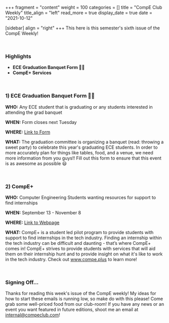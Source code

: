 +++
fragment = "content"
weight = 100
categories = []
title = "CompE Club Weekly"
title_align = "left"
read_more = true
display_date = true
date = "2021-10-12"

[sidebar]
align = "right"
+++
This here is this semester's sixth issue of the CompE Weekly!


<br/>

### Highlights

* **ECE Graduation Banquet Form 🧑‍🎓**
* **CompE+ Services**



<br/>

### 1)  ECE Graduation Banquet Form 🧑‍🎓

**WHO:** Any ECE student that is graduating or any students interested in attending the grad banquet

**WHEN:** Form closes next Tuesday

**WHERE:** [Link to Form](https://docs.google.com/forms/d/e/1FAIpQLSdwOBCZjwUiQDu2XI3_u25KyqyeJKVmaRutj4OsWH7xS8W7EA/viewform?vc=0&c=0&w=1&flr=0&usp=mail_form_link)

**WHAT:** The graduation committee is organizing a banquet (read: throwing a sweet party) to celebrate this year's graduating ECE students. In order to more accurately plan for things like tables, food, and a venue, we need more information from you guys!! Fill out this form to ensure that this event is as awesome as possible 😃


<br/>

### 2)  CompE+

**WHO:** Computer Engineering Students wanting resources for support to find internships

**WHEN:** September 13 - November 8

**WHERE:** [Link to Webpage](https://www.compe.plus)

**WHAT:** CompE+ is a student led pilot program to provide students with support to find internships in the tech industry. Finding an internship within the tech industry can be difficult and daunting - that’s where CompE+ comes in! CompE+ strives to provide students with services that will aid them on their internship hunt and to provide insight on what it's like to work in the tech industry. Check out www.compe.plus to learn more!



<br/>

### Signing Off...

Thanks for reading this week's issue of the CompE weekly! My ideas for how to start these emails is running low, so make do with this please! Come grab some well-priced food from our club-room! If you have any news or an event you want featured in future editions, shoot me an email at [internal@compeclub.com](mailto:internal@compeclub.com)!

